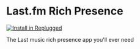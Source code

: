 # Last.fm Rich Presence

[![Install in Replugged][badge]][install]

The Last music rich presence app you'll ever need

[install]: https://replugged.dev/install?identifier=RuiNtD/lastfm-rp-replugged&source=github
[badge]: https://img.shields.io/badge/-Install%20in%20Replugged-blue?style=for-the-badge&logo=none
